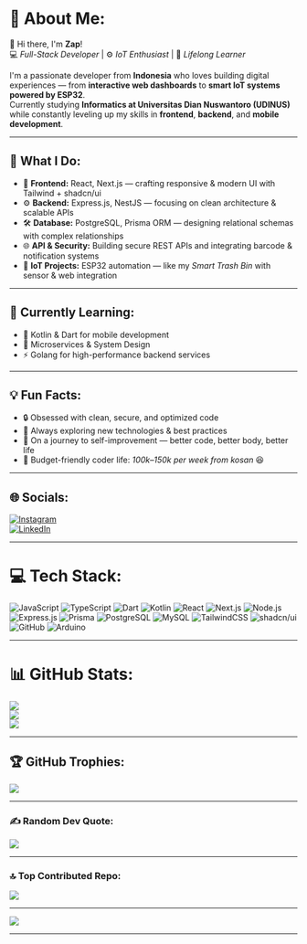 # 💫 About Me:
👋 Hi there, I'm **Zap**!  
💻 *Full-Stack Developer* | ⚙️ *IoT Enthusiast* | 🧠 *Lifelong Learner*  

I'm a passionate developer from **Indonesia** who loves building digital experiences — from **interactive web dashboards** to **smart IoT systems powered by ESP32**.  
Currently studying **Informatics at Universitas Dian Nuswantoro (UDINUS)** while constantly leveling up my skills in **frontend**, **backend**, and **mobile development**.

---

## 🚀 What I Do:
- 🧩 **Frontend:** React, Next.js — crafting responsive & modern UI with Tailwind + shadcn/ui  
- ⚙️ **Backend:** Express.js, NestJS — focusing on clean architecture & scalable APIs  
- 🛠️ **Database:** PostgreSQL, Prisma ORM — designing relational schemas with complex relationships  
- 🌐 **API & Security:** Building secure REST APIs and integrating barcode & notification systems  
- 🔌 **IoT Projects:** ESP32 automation — like my *Smart Trash Bin* with sensor & web integration  

---

## 🌱 Currently Learning:
- 📘 Kotlin & Dart for mobile development  
- 🧩 Microservices & System Design  
- ⚡ Golang for high-performance backend services  

---

## 💡 Fun Facts:
- 🔒 Obsessed with clean, secure, and optimized code  
- 🧠 Always exploring new technologies & best practices  
- 💪 On a journey to self-improvement — better code, better body, better life  
- 🍱 Budget-friendly coder life: *100k–150k per week from kosan* 😆  

---

## 🌐 Socials:
[![Instagram](https://img.shields.io/badge/Instagram-%23E4405F.svg?style=for-the-badge&logo=Instagram&logoColor=white)](https://www.instagram.com/zapp_rz/)  
[![LinkedIn](https://img.shields.io/badge/LinkedIn-%230A66C2.svg?style=for-the-badge&logo=LinkedIn&logoColor=white)](https://www.linkedin.com/in/sapto-gusty-a76343319/)

---

# 💻 Tech Stack:
![JavaScript](https://img.shields.io/badge/JavaScript-F7DF1E.svg?style=for-the-badge&logo=javascript&logoColor=000)
![TypeScript](https://img.shields.io/badge/TypeScript-3178C6.svg?style=for-the-badge&logo=typescript&logoColor=white)
![Dart](https://img.shields.io/badge/Dart-0175C2.svg?style=for-the-badge&logo=dart&logoColor=white)
![Kotlin](https://img.shields.io/badge/Kotlin-7F52FF.svg?style=for-the-badge&logo=kotlin&logoColor=white)
![React](https://img.shields.io/badge/React-20232A.svg?style=for-the-badge&logo=react&logoColor=61DAFB)
![Next.js](https://img.shields.io/badge/Next.js-000000.svg?style=for-the-badge&logo=nextdotjs&logoColor=white)
![Node.js](https://img.shields.io/badge/Node.js-339933.svg?style=for-the-badge&logo=nodedotjs&logoColor=white)
![Express.js](https://img.shields.io/badge/Express.js-404D59.svg?style=for-the-badge&logo=express&logoColor=61DAFB)
![Prisma](https://img.shields.io/badge/Prisma-2D3748.svg?style=for-the-badge&logo=Prisma&logoColor=white)
![PostgreSQL](https://img.shields.io/badge/PostgreSQL-4169E1.svg?style=for-the-badge&logo=postgresql&logoColor=white)
![MySQL](https://img.shields.io/badge/MySQL-4479A1.svg?style=for-the-badge&logo=mysql&logoColor=white)
![TailwindCSS](https://img.shields.io/badge/TailwindCSS-38B2AC.svg?style=for-the-badge&logo=tailwindcss&logoColor=white)
![shadcn/ui](https://img.shields.io/badge/shadcn/ui-18181B.svg?style=for-the-badge&logoColor=white)
![GitHub](https://img.shields.io/badge/GitHub-181717.svg?style=for-the-badge&logo=github&logoColor=white)
![Arduino](https://img.shields.io/badge/Arduino-00979D.svg?style=for-the-badge&logo=arduino&logoColor=white)

---

# 📊 GitHub Stats:
![](https://github-readme-stats.vercel.app/api?username=zappto&theme=tokyonight&hide_border=false&include_all_commits=true&count_private=true)<br/>
![](https://streak-stats.demolab.com/?user=zappto&theme=tokyonight&hide_border=false)<br/>
![](https://github-readme-stats.vercel.app/api/top-langs/?username=zappto&theme=tokyonight&hide_border=false&layout=compact)

---

## 🏆 GitHub Trophies:
![](https://github-profile-trophy.vercel.app/?username=zappto&theme=tokyonight&no-frame=true&no-bg=false&margin-w=4)

---

### ✍️ Random Dev Quote:
![](https://quotes-github-readme.vercel.app/api?type=horizontal&theme=tokyonight)

---

### 🔝 Top Contributed Repo:
![](https://github-contributor-stats.vercel.app/api?username=zappto&limit=5&theme=tokyonight&combine_all_yearly_contributions=true)

---

[![](https://visitcount.itsvg.in/api?id=zappto&icon=2&color=6)](https://visitcount.itsvg.in)

---

<!-- Proudly crafted with ❤️ by Zap | Generated via GPRM -->
